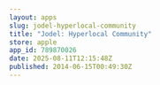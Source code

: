 ```yaml
---
layout: apps
slug: jodel-hyperlocal-community
title: "Jodel: Hyperlocal Community"
store: apple
app_id: 789870026
date: 2025-08-11T12:15:48Z
published: 2014-06-15T00:49:30Z
---
```

